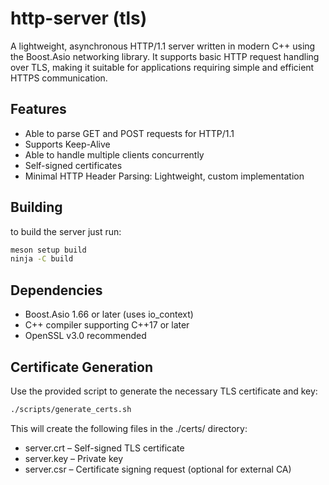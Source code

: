 # http-server (tls)
A lightweight, asynchronous HTTP/1.1 server written in modern C++ using the Boost.Asio networking library. It supports basic HTTP request handling over TLS, making it suitable for applications requiring simple and efficient HTTPS communication.

## Features
- Able to parse GET and POST requests for HTTP/1.1
- Supports Keep-Alive
- Able to handle multiple clients concurrently
- Self-signed certificates
- Minimal HTTP Header Parsing: Lightweight, custom implementation

## Building
to build the server just run:
```bash
meson setup build
ninja -C build
```

## Dependencies
- Boost.Asio 1.66 or later (uses io_context)
- C++ compiler supporting C++17 or later
- OpenSSL v3.0 recommended

## Certificate Generation
Use the provided script to generate the necessary TLS certificate and key:

```bash
./scripts/generate_certs.sh
```
This will create the following files in the ./certs/ directory:
- server.crt – Self-signed TLS certificate
- server.key – Private key
- server.csr – Certificate signing request (optional for external CA)
